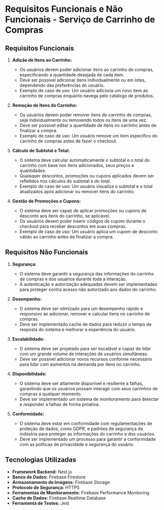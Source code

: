 # Requisitos Funcionais e Não Funcionais - Serviço de Carrinho de Compras

## Requisitos Funcionais

1. **Adição de Itens ao Carrinho:**
   - Os usuários devem poder adicionar itens ao carrinho de compras, especificando a quantidade desejada de cada item.
   - Deve ser possível adicionar itens individualmente ou em lotes, dependendo das preferências do usuário.
   - Exemplo de caso de uso: Um usuário adiciona um novo item ao carrinho de compras enquanto navega pelo catálogo de produtos.

2. **Remoção de Itens do Carrinho:**
   - Os usuários devem poder remover itens do carrinho de compras, seja individualmente ou removendo todos os itens de uma vez.
   - Deve ser possível editar a quantidade de itens no carrinho antes de finalizar a compra.
   - Exemplo de caso de uso: Um usuário remove um item específico do carrinho de compras antes de fazer o checkout.

3. **Cálculo de Subtotal e Total:**
   - O sistema deve calcular automaticamente o subtotal e o total do carrinho com base nos itens adicionados, seus preços e quantidades.
   - Quaisquer descontos, promoções ou cupons aplicados devem ser refletidos nos cálculos do subtotal e do total.
   - Exemplo de caso de uso: Um usuário visualiza o subtotal e o total atualizados após adicionar ou remover itens do carrinho.

4. **Gestão de Promoções e Cupons:**
   - O sistema deve ser capaz de aplicar promoções ou cupons de desconto aos itens do carrinho, se aplicável.
   - Os usuários devem poder inserir códigos de cupom durante o checkout para receber descontos em suas compras.
   - Exemplo de caso de uso: Um usuário aplica um cupom de desconto válido ao carrinho antes de finalizar a compra.

## Requisitos Não Funcionais

1. **Segurança:**
   - O sistema deve garantir a segurança das informações do carrinho de compras e dos usuários durante toda a interação.
   - A autenticação e autorização adequadas devem ser implementadas para proteger contra acesso não autorizado aos dados do carrinho.

2. **Desempenho:**
   - O sistema deve ser otimizado para um desempenho rápido e responsivo ao adicionar, remover e calcular itens no carrinho de compras.
   - Deve ser implementado cache de dados para reduzir o tempo de resposta do sistema e melhorar a experiência do usuário.

3. **Escalabilidade:**
   - O sistema deve ser projetado para ser escalável e capaz de lidar com um grande volume de interações de usuários simultâneas.
   - Deve ser possível adicionar novos recursos conforme necessário para lidar com aumentos na demanda por itens no carrinho.

4. **Disponibilidade:**
   - O sistema deve ser altamente disponível e resiliente a falhas, garantindo que os usuários possam interagir com seus carrinhos de compras a qualquer momento.
   - Deve ser implementado um sistema de monitoramento para detectar e responder a falhas de forma proativa.

5. **Conformidade:**
   - O sistema deve estar em conformidade com regulamentações de proteção de dados, como GDPR, e padrões de segurança da indústria para proteger as informações do carrinho e dos usuários.
   - Deve ser implementado um processo para garantir a conformidade com as políticas de privacidade e segurança do usuário.

## Tecnologias Utilizadas

- **Framework Backend:** Nest.js
- **Banco de Dados:** Firebase Firestore
- **Armazenamento de Imagens:** Firebase Storage
- **Protocolo de Segurança:** HTTPS
- **Ferramentas de Monitoramento:** Firebase Performance Monitoring
- **Cache de Dados:** Firebase Realtime Database
- **Ferramenta de Testes:** Jest
